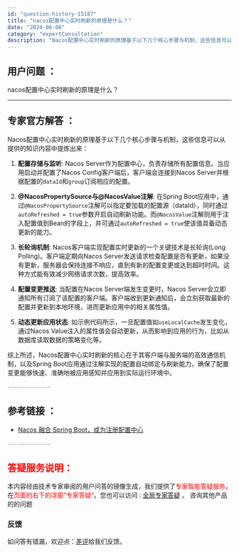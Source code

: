 ```yaml
---
id: "question-history-15187"
title: "nacos配置中心实时刷新的原理是什么？"
date: "2024-06-08"
category: "expertConsultation"
description: "Nacos配置中心实时刷新的原理基于以下几个核心步骤与机制，这些信息可以从提供的知识内容中提炼出来：1. **配置存储与监听**: Nacos Server作为配置中心，负责存储所有配置信息。当应用启动并配置了Nacos Config客户端后，客户端会连接到Nacos Server并根据配置的`da"
---
```


## 用户问题 ： 
 nacos配置中心实时刷新的原理是什么？  

---------------
## 专家官方解答 ：

Nacos配置中心实时刷新的原理基于以下几个核心步骤与机制，这些信息可以从提供的知识内容中提炼出来：

1. **配置存储与监听**: Nacos Server作为配置中心，负责存储所有配置信息。当应用启动并配置了Nacos Config客户端后，客户端会连接到Nacos Server并根据配置的`dataId`和`group`订阅相应的配置。

2. **@NacosPropertySource与@NacosValue注解**: 在Spring Boot应用中，通过`@NacosPropertySource`注解可以指定要加载的配置源（dataId），同时通过`autoRefreshed = true`参数开启自动刷新功能。而`@NacosValue`注解则用于注入配置值到Bean的字段上，并可通过`autoRefreshed = true`使该值具备动态更新的能力。

3. **长轮询机制**: Nacos客户端实现配置实时更新的一个关键技术是长轮询(Long Polling)。客户端定期向Nacos Server发送请求检查配置是否有更新，如果没有更新，服务器会保持连接不响应，直到有新的配置变更或达到超时时间。这种方式能有效减少网络请求次数，提高效率。

4. **配置变更推送**: 当配置在Nacos Server端发生变更时，Nacos Server会立即通知所有订阅了该配置的客户端。客户端收到更新通知后，会立刻获取最新的配置并更新到本地环境，进而更新应用中的相关属性值。

5. **动态更新应用状态**: 如示例代码所示，一旦配置值如`useLocalCache`发生变化，通过Nacos Value注入的属性值会自动更新，从而影响到应用的行为，比如从数据库读取数据的策略变化等。

综上所述，Nacos配置中心实时刷新的核心在于其客户端与服务端的高效通信机制，以及Spring Boot应用通过注解实现的配置自动绑定与刷新能力，确保了配置变更能够快速、准确地被应用感知并应用到实际运行环境中。


<font color="#949494">---------------</font> 


## 参考链接 ：

* [Nacos 融合 Spring Boot，成为注册配置中心](https://nacos.io/docs/latest/ecology/use-nacos-with-spring-boot)


 <font color="#949494">---------------</font> 
 


## <font color="#FF0000">答疑服务说明：</font> 

本内容经由技术专家审阅的用户问答的镜像生成，我们提供了<font color="#FF0000">专家智能答疑服务</font>，在<font color="#FF0000">页面的右下的浮窗”专家答疑“</font>。您也可以访问 : [全局专家答疑](https://answer.opensource.alibaba.com/docs/intro) 。 咨询其他产品的的问题

### 反馈
如问答有错漏，欢迎点：[差评](https://ai.nacos.io/user/feedbackByEnhancerGradePOJOID?enhancerGradePOJOId=15207)给我们反馈。
